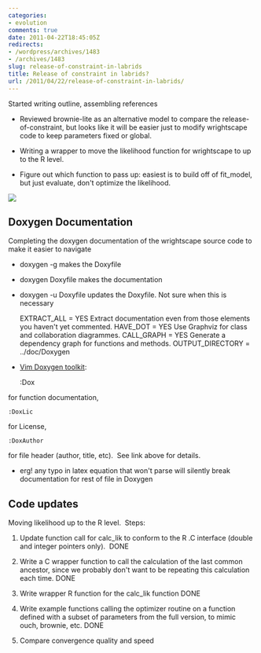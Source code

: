 ```yaml
---
categories:
- evolution
comments: true
date: 2011-04-22T18:45:05Z
redirects:
- /wordpress/archives/1483
- /archives/1483
slug: release-of-constraint-in-labrids
title: Release of constraint in labrids?
url: /2011/04/22/release-of-constraint-in-labrids/
---
```


Started writing outline, assembling references



	
  * Reviewed brownie-lite as an alternative model to compare the release-of-constraint, but looks like it will be easier just to modify wrightscape code to keep parameters fixed or global.

	
  * Writing a wrapper to move the likelihood function for wrightscape to up to the R level.

	
  * Figure out which function to pass up: easiest is to build off of fit_model, but just evaluate, don't optimize the likelihood.


![]( http://farm6.staticflickr.com/5304/5643702011_29ceff81b6_o.png )



## Doxygen Documentation


Completing the doxygen documentation of the wrightscape source code to make it easier to navigate



	
  * doxygen -g makes the Doxyfile

	
  * doxygen Doxyfile makes the documentation

	
  * doxygen -u Doxyfile updates the Doxyfile.  Not sure when this is necessary



    
    EXTRACT_ALL = YES
    Extract documentation even from those elements you haven't yet commented.
    HAVE_DOT = YES
    Use Graphviz for class and collaboration diagrammes.
    CALL_GRAPH = YES
    Generate a dependency graph for functions and methods.
    OUTPUT_DIRECTORY = ../doc/Doxygen





	
  * [Vim Doxygen toolkit](http://www.vim.org/scripts/script.php?script_id=987):



    
    :Dox


for function documentation,

    
    :DoxLic


for License,

    
    :DoxAuthor


for file header (author, title, etc).  See link above for details.



	
  * erg! any typo in latex equation that won't parse will silently break documentation for rest of file in Doxygen




## Code updates


Moving likelihood up to the R level.  Steps:



	
  1. Update function call for calc_lik to conform to the R .C interface (double and integer pointers only).  DONE

	
  2. Write a C wrapper function to call the calculation of the last common ancestor, since we probably don't want to be repeating this calculation each time. DONE

	
  3. Write wrapper R function for the calc_lik function DONE

	
  4. Write example functions calling the optimizer routine on a function defined with a subset of parameters from the full version, to mimic ouch, brownie, etc. DONE

	
  5. Compare convergence quality and speed



